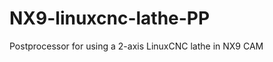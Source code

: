NX9-linuxcnc-lathe-PP
=====================

Postprocessor for using a 2-axis LinuxCNC lathe in NX9 CAM
